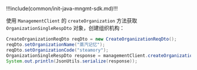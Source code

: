 !!!include(common/init-java-mngmt-sdk.md)!!!

使用 `ManagementClient` 的 `createOrganization` 方法获取 `OrganizationSingleRespDto` 对象，创建组织机构：

```java
CreateOrganizationReqDto reqDto = new CreateOrganizationReqDto();
reqDto.setOrganizationName("蒸汽记忆");
reqDto.setOrganizationCode("steamory");
OrganizationSingleRespDto response = managementClient.createOrganization(reqDto);
System.out.println(JsonUtils.serialize(response));
```